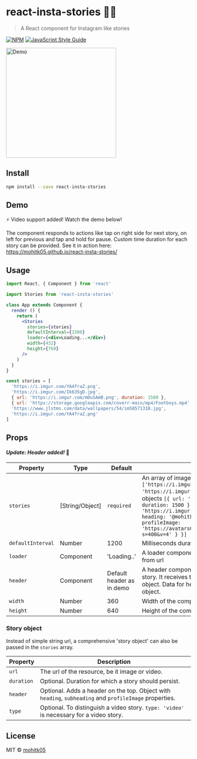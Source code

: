 # react-insta-stories 💁‍♀️

> A React component for Instagram like stories

[![NPM](https://img.shields.io/npm/v/react-insta-stories.svg)](https://www.npmjs.com/package/react-insta-stories) [![JavaScript Style Guide](https://img.shields.io/badge/code_style-standard-brightgreen.svg)](https://standardjs.com)

<img src="https://i.imgur.com/wJQZGSr.gif" width="300px" alt="Demo">

## Install

```bash
npm install --save react-insta-stories
```

## Demo
⚡️ Video support added! Watch the demo below!

The component responds to actions like tap on right side for next story, on left for previous and tap and hold for pause. Custom time duration for each story can be provided.
See it in action here: https://mohitk05.github.io/react-insta-stories/

## Usage

```jsx
import React, { Component } from 'react'

import Stories from 'react-insta-stories'

class App extends Component {
  render () {
    return (
      <Stories 
        stories={stories}
        defaultInterval={1500}
        loader={<div>Loading...</div>}
        width={432}
        height={768}
      />
    )
  }
}

const stories = [
  'https://i.imgur.com/YA4fraZ.png', 
  'https://i.imgur.com/Ik635gD.jpg', 
  { url: 'https://i.imgur.com/mDuSAmB.png', duration: 1500 }, 
  { url: 'https://storage.googleapis.com/coverr-main/mp4/Footboys.mp4', type: 'video', duration: 1000 },
  'https://www.jlstms.com/data/wallpapers/54/im58571310.jpg',
  'https://i.imgur.com/YA4fraZ.png'
]
```

## Props

#### _Update: Header added!_ 🤩

Property | Type | Default | Description
--- | --- | --- | ---
`stories` | [String/Object] | `required` | An array of image urls `['https://i.imgur.com/YA4fraZ.png', 'https://i.imgur.com/Ik635gD.jpg']` or array of story objects `[{ url: 'https://i.imgur.com/mDuSAmB.png', duration: 1500 }, { url: 'https://i.imgur.com/YA4fraZ.png', header: { heading: '@mohitk05', subheading: 'Posted 5h ago', profileImage: 'https://avatars0.githubusercontent.com/u/24852829?s=400&v=4' } }]`
`defaultInterval` | Number | 1200 | Milliseconds duration for which a story persists
`loader` | Component | 'Loading..' | A loader component as a fallback until image loads from url
`header` | Component | Default header as in demo | A header component which sits at the top of each story. It receives the `header` object from the `story` object. Data for header to be sent with each story object.
`width` | Number | 360 | Width of the component in pixels
`height` | Number | 640 | Height of the component in pixels

### Story object
Instead of simple string url, a comprehensive 'story object' can also be passed in the `stories` array.

Property | Description
--- | ---
`url` | The url of the resource, be it image or video.
`duration` | Optional. Duration for which a story should persist.
`header` | Optional. Adds a header on the top. Object with `heading`, `subheading` and `profileImage` properties.
`type` | Optional. To distinguish a video story. `type: 'video'` is necessary for a video story. 

## License

MIT © [mohitk05](https://github.com/mohitk05)

